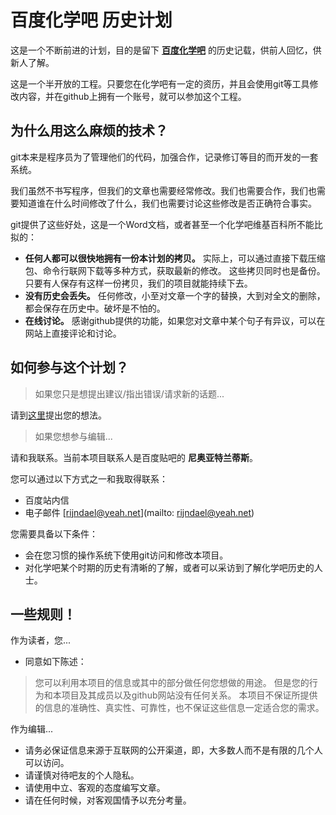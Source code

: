 百度化学吧 历史计划
==========

这是一个不断前进的计划，目的是留下 **[百度化学吧](http://tieba.baidu.com/化学)** 的历史记载，供前人回忆，供新人了解。

这是一个半开放的工程。只要您在化学吧有一定的资历，并且会使用git等工具修改内容，并在github上拥有一个账号，就可以参加这个工程。

为什么用这么麻烦的技术？
----------------

git本来是程序员为了管理他们的代码，加强合作，记录修订等目的而开发的一套系统。

我们虽然不书写程序，但我们的文章也需要经常修改。我们也需要合作，我们也需要知道谁在什么时间修改了什么，我们也需要讨论这些修改是否正确符合事实。

git提供了这些好处，这是一个Word文档，或者甚至一个化学吧维基百科所不能比拟的：

* **任何人都可以很快地拥有一份本计划的拷贝。**
实际上，可以通过直接下载压缩包、命令行联网下载等多种方式，获取最新的修改。
这些拷贝同时也是备份。只要有人保存有这样一份拷贝，我们的项目就能持续下去。
* **没有历史会丢失。**
任何修改，小至对文章一个字的替换，大到对全文的删除，都会保存在历史中。破坏是不怕的。
* **在线讨论。**
感谢github提供的功能，如果您对文章中某个句子有异议，可以在网站上直接评论和讨论。

如何参与这个计划？
--------

> 如果您只是想提出建议/指出错误/请求新的话题...

请到[这里](https://github.com/fortran95/chemistory/issues)提出您的想法。

> 如果您想参与编辑...

请和我联系。当前本项目联系人是百度贴吧的 **尼奥亚特兰蒂斯**。

您可以通过以下方式之一和我取得联系：

* 百度站内信
* 电子邮件 [rijndael@yeah.net](mailto: rijndael@yeah.net)

您需要具备以下条件：

* 会在您习惯的操作系统下使用git访问和修改本项目。
* 对化学吧某个时期的历史有清晰的了解，或者可以采访到了解化学吧历史的人士。

一些规则！
---------

作为读者，您...

* 同意如下陈述：
 > 您可以利用本项目的信息或其中的部分做任何您想做的用途。
 > 但是您的行为和本项目及其成员以及github网站没有任何关系。
 > 本项目不保证所提供的信息的准确性、真实性、可靠性，也不保证这些信息一定适合您的需求。

作为编辑...

* 请务必保证信息来源于互联网的公开渠道，即，大多数人而不是有限的几个人可以访问。
* 请谨慎对待吧友的个人隐私。
* 请使用中立、客观的态度编写文章。
* 请在任何时候，对客观国情予以充分考量。

